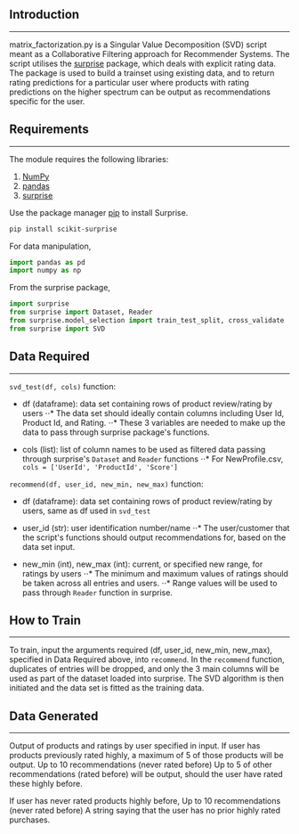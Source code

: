 ## Introduction
------------
matrix_factorization.py is a Singular Value Decomposition (SVD) script meant as a Collaborative Filtering approach for Recommender Systems. The script utilises the [surprise](http://surpriselib.com/) package, which deals with explicit rating data. The package is used to build a trainset using existing data, and to return rating predictions for a particular user where products with rating predictions on the higher spectrum can be output as recommendations specific for the user. 


## Requirements
------------
The module requires the following libraries:

1. [NumPy](https://numpy.org/)
2. [pandas](https://pandas.pydata.org/)
3. [surprise](http://surpriselib.com/)

Use the package manager [pip](https://pip.pypa.io/en/stable/) to install Surprise.
```bash
pip install scikit-surprise
```

For data manipulation, 
```python
import pandas as pd
import numpy as np
```
From the surprise package, 
```python
import surprise
from surprise import Dataset, Reader
from surprise.model_selection import train_test_split, cross_validate
from surprise import SVD
```


## Data Required
------------
`svd_test(df, cols)` function:

- df (dataframe): data set containing rows of product review/rating by users
⋅⋅* The data set should ideally contain columns including User Id, Product Id, and Rating.
⋅⋅* These 3 variables are needed to make up the data to pass through surprise package's functions.

- cols (list): list of column names to be used as filtered data passing through surprise's `Dataset` and `Reader` functions
⋅⋅* For NewProfile.csv, `cols = ['UserId', 'ProductId', 'Score']`

`recommend(df, user_id, new_min, new_max)` function:

- df (dataframe): data set containing rows of product review/rating by users, same as df used in `svd_test`

- user_id (str): user identification number/name
⋅⋅* The user/customer that the script's functions should output recommendations for, based on the data set input.

- new_min (int), new_max (int): current, or specified new range, for ratings by users
⋅⋅* The minimum and maximum values of ratings should be taken across all entries and users. 
⋅⋅* Range values will be used to pass through `Reader` function in surprise.


## How to Train
------------
To train, input the arguments required (df, user_id, new_min, new_max), specified in Data Required above, into `recommend`.
In the `recommend` function, duplicates of entries will be dropped, and only the 3 main columns will be used as part of the dataset loaded into surprise.
The SVD algorithm is then initiated and the data set is fitted as the training data. 


## Data Generated 
------------
Output of products and ratings by user specified in input. 
If user has products previously rated highly, a maximum of 5 of those products will be output.
Up to 10 recommendations (never rated before)
Up to 5 of other recommendations  (rated before) will be output, should the user have rated these highly before. 

If user has never rated products highly before, 
Up to 10 recommendations (never rated before)
A string saying that the user has no prior highly rated purchases.

